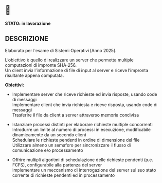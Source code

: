# 📁 

**STATO: in lavorazione**

## DESCRIZIONE
Elaborato per l'esame di Sistemi Operativi [Anno 2025].  

L’obiettivo è quello di realizzare un server che permetta multiple computazioni di impronte SHA-256.  
Un client invia l’informazione di file di input al server e riceve l’impronta risultante appena computata.

**Obiettivi:**
- Implementare server che riceve richieste ed invia risposte, usando code di messaggi  
  Implementare client che invia richiesta e riceve risposta, usando code di messaggi  
  Trasferire il file da client a server attraverso memoria condivisa

- Istanziare processi distinti per elaborare richieste multiple concorrenti  
  Introdurre un limite al numero di processi in esecuzione, modificabile dinamicamente da un secondo client  
  Schedulare le richieste pendenti in ordine di dimensione del file  
  Utilizzare almeno un semaforo per sincronizzare il flusso di comunicazione e/o processamento

- Offrire multipli algoritmi di schedulazione delle richieste pendenti (p.e. FCFS), configurabile alla partenza del server  
  Implementare un meccanismo di interrogazione del server sul suo stato corrente di richieste pendenti ed in processamento  
  
